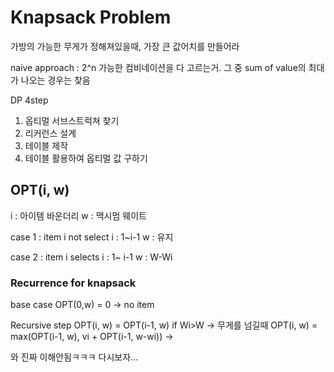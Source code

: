 # Knapsack Problem

가방의 가능한 무게가 정해져있을때, 가장 큰 값어치를 만들어라

naive approach : 2^n
가능한 컴비네이션을 다 고르는거. 그 중 sum of value의 최대가 나오는 경우는 찾음

DP 4step

1. 옵티멀 서브스트럭쳐 찾기
2. 리커런스 설계
3. 테이블 제작
4. 테이블 활용하여 옵티멀 값 구하기

## OPT(i, w)

i : 아이템 바운더리
w : 맥시멈 웨이트

case 1 : item i not select
i : 1~i-1
w : 유지

case 2 : item i selects
i : 1~ i-1
w : W-Wi

### Recurrence for knapsack

base case
OPT(0,w) = 0 -> no item

Recursive step
OPT(i, w) = OPT(i-1, w) if Wi>W -> 무게를 넘길때
OPT(i, w) = max(OPT(i-1, w), vi + OPT(i-1, w-wi)) ->

와 진짜 이해안됨ㅋㅋㅋ
다시보자...
